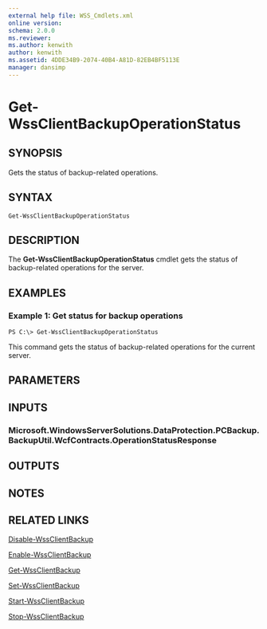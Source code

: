 ```yaml
---
external help file: WSS_Cmdlets.xml
online version: 
schema: 2.0.0
ms.reviewer:
ms.author: kenwith
author: kenwith
ms.assetid: 4DDE34B9-2074-40B4-A81D-82EB4BF5113E
manager: dansimp
---
```


# Get-WssClientBackupOperationStatus

## SYNOPSIS
Gets the status of backup-related operations.

## SYNTAX

```
Get-WssClientBackupOperationStatus
```

## DESCRIPTION
The **Get-WssClientBackupOperationStatus** cmdlet gets the status of backup-related operations for the server.

## EXAMPLES

### Example 1: Get status for backup operations
```
PS C:\> Get-WssClientBackupOperationStatus
```

This command gets the status of backup-related operations for the current server.

## PARAMETERS

## INPUTS

### Microsoft.WindowsServerSolutions.DataProtection.PCBackup.BackupUtil.WcfContracts.OperationStatusResponse

## OUTPUTS

## NOTES

## RELATED LINKS

[Disable-WssClientBackup](./Disable-WssClientBackup.md)

[Enable-WssClientBackup](./Enable-WssClientBackup.md)

[Get-WssClientBackup](./Get-WssClientBackup.md)

[Set-WssClientBackup](./Set-WssClientBackup.md)

[Start-WssClientBackup](./Start-WssClientBackup.md)

[Stop-WssClientBackup](./Stop-WssClientBackup.md)
